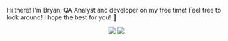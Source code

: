Hi there! I'm Bryan, QA Analyst and developer on my free time! 
Feel free to look around!
I hope the best for you! 👋

<!--
**BryanLoops/BryanLoops** is a ✨ _special_ ✨ repository because its `README.md` (this file) appears on your GitHub profile.

Here are some ideas to get you started:

- 🔭 I’m currently working on ...
- 🌱 I’m currently learning ...
- 👯 I’m looking to collaborate on ...
- 🤔 I’m looking for help with ...
- 💬 Ask me about ...
- 📫 How to reach me: ...
- 😄 Pronouns: ...
- ⚡ Fun fact: ...
-->
<div align="center">
<img src="https://github-readme-stats.vercel.app/api?username=BryanLoops&show_icons=true&theme=radical" />
<img src="https://github-readme-stats.vercel.app/api/top-langs/?username=BryanLoops&hide_progress=false&theme=radical" />
</div>
